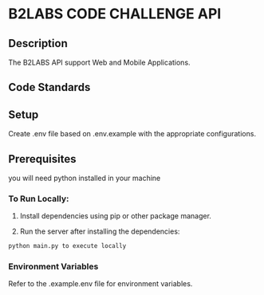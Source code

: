 # B2LABS CODE CHALLENGE API
## Description

The B2LABS API support Web and Mobile Applications.

## Code Standards

## Setup

Create .env file based on .env.example with the appropriate configurations.

## Prerequisites

you will need python installed in your machine

### To Run Locally:

1. Install dependencies using pip or other package manager.

2. Run the server after installing the dependencies:

```bash
python main.py to execute locally
```

### Environment Variables

Refer to the .example.env file for environment variables.

